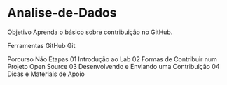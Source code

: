 # Analise-de-Dados
Objetivo
Aprenda o básico sobre contribuição no GitHub.

Ferramentas
GitHub Git

Porcurso
Não	Etapas
01	Introdução ao Lab
02	Formas de Contribuir num Projeto Open Source
03	Desenvolvendo e Enviando uma Contribuição
04	Dicas e Materiais de Apoio
